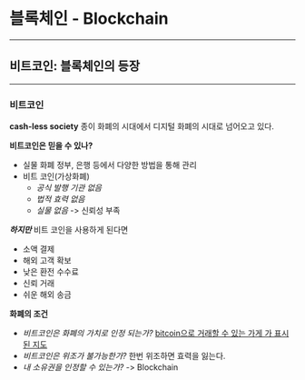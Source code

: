 # 블록체인 - Blockchain
---

## 비트코인: 블록체인의 등장
---

### 비트코인
**cash-less society**
종이 화폐의 시대에서 디지털 화폐의 시대로 넘어오고 있다.

**비트코인은 믿을 수 있나?**
- 실물 화폐
정부, 은행 등에서 다양한 방법을 통해 관리
- 비트 코인(가상화폐)
    - *공식 발행 기관 없음*
    - *법적 효력 없음*
    - *실물 없음*
    -> 신뢰성 부족

***하지만***
비트 코인을 사용하게 된다면
- 소액 결제
- 해외 고객 확보
- 낮은 환전 수수료
- 신뢰 거래
- 쉬운 해외 송금

**화폐의 조건**
- *비트코인은 화폐의 가치로 인정 되는가?*
[bitcoin으로 거래할 수 있는 가게 가 표시된 지도](https://map.bitcoin.com/)
- *비트코인은 위조가 불가능한가?*
한번 위조하면 효력을 잃는다.
- *내 소유권을 인정할 수 있는가?*
-> Blockchain